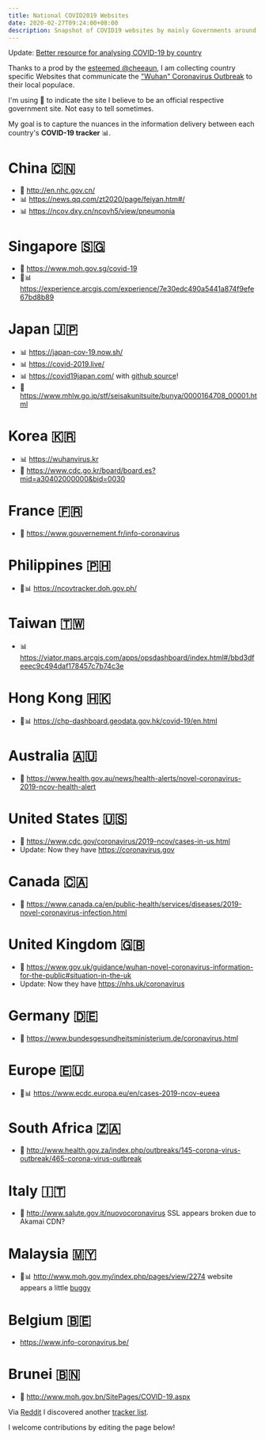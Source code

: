 ```yaml
---
title: National COVID2019 Websites
date: 2020-02-27T09:24:00+08:00
description: Snapshot of COVID19 websites by mainly Governments around the world
---
```


Update: [Better resource for analysing COVID-19 by country](/e/05044/)

Thanks to a prod by the [esteemed
@cheeaun](https://twitter.com/cheeaun/status/1232658527572774912), I am
collecting country specific Websites that communicate the ["Wuhan" Coronavirus
Outbreak](https://en.wikipedia.org/wiki/2019%E2%80%9320_coronavirus_outbreak) to their local populace.

I'm using 👮 to indicate the site I believe to be an official respective
government site. Not easy to tell sometimes.

My goal is to capture the nuances in the information delivery between each
country's **COVID-19 tracker** 📊.

# China 🇨🇳

* 👮 http://en.nhc.gov.cn/
* 📊 https://news.qq.com/zt2020/page/feiyan.htm#/
* 📊 https://ncov.dxy.cn/ncovh5/view/pneumonia

# Singapore 🇸🇬

* 👮 https://www.moh.gov.sg/covid-19
* 👮📊 https://experience.arcgis.com/experience/7e30edc490a5441a874f9efe67bd8b89

# Japan 🇯🇵

* 📊 https://japan-cov-19.now.sh/
* 📊 https://covid-2019.live/
* 📊 https://covid19japan.com/ with [github source](https://github.com/reustle/covid19japan)!
* 👮 https://www.mhlw.go.jp/stf/seisakunitsuite/bunya/0000164708_00001.html

# Korea 🇰🇷

* 📊 https://wuhanvirus.kr
* 👮 https://www.cdc.go.kr/board/board.es?mid=a30402000000&bid=0030

# France 🇫🇷

* 👮 https://www.gouvernement.fr/info-coronavirus

# Philippines 🇵🇭

* 👮📊 https://ncovtracker.doh.gov.ph/

# Taiwan 🇹🇼

* 📊 https://viator.maps.arcgis.com/apps/opsdashboard/index.html#/bbd3dfeeec9c494daf178457c7b74c3e

# Hong Kong 🇭🇰

* 👮📊 https://chp-dashboard.geodata.gov.hk/covid-19/en.html

# Australia 🇦🇺

* 👮 https://www.health.gov.au/news/health-alerts/novel-coronavirus-2019-ncov-health-alert

# United States 🇺🇸

* 👮 https://www.cdc.gov/coronavirus/2019-ncov/cases-in-us.html
* Update: Now they have <https://coronavirus.gov>

# Canada 🇨🇦

* 👮 https://www.canada.ca/en/public-health/services/diseases/2019-novel-coronavirus-infection.html

# United Kingdom 🇬🇧

* 👮 https://www.gov.uk/guidance/wuhan-novel-coronavirus-information-for-the-public#situation-in-the-uk
* Update: Now they have <https://nhs.uk/coronavirus>

# Germany 🇩🇪

* 👮 https://www.bundesgesundheitsministerium.de/coronavirus.html

# Europe 🇪🇺

* 👮📊 https://www.ecdc.europa.eu/en/cases-2019-ncov-eueea

# South Africa 🇿🇦

* 👮 http://www.health.gov.za/index.php/outbreaks/145-corona-virus-outbreak/465-corona-virus-outbreak

# Italy 🇮🇹

* 👮 http://www.salute.gov.it/nuovocoronavirus SSL appears broken due to Akamai CDN?

# Malaysia 🇲🇾

* 👮📊  http://www.moh.gov.my/index.php/pages/view/2274 website appears a little [buggy](https://s.natalian.org/2020-02-27/getSegment.png)

# Belgium 🇧🇪

* https://www.info-coronavirus.be/

# Brunei 🇧🇳

* 👮 http://www.moh.gov.bn/SitePages/COVID-19.aspx

Via [Reddit](https://www.reddit.com/r/Coronavirus/comments/fa7uco/list_of_national_covid19_tracking_websites_work/) I discovered another [tracker list](https://www.notion.so/44a0635465f4461ea0c8b0b388054569?v=610e123a445c46dc9a7dbbd2eea949db).

I welcome contributions by editing the page below!
